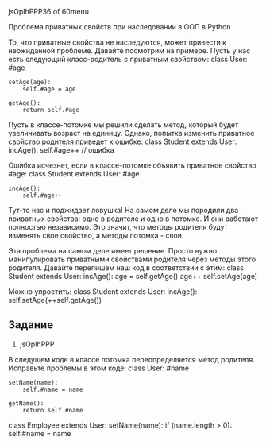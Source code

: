 
jsOpIhPPP36 of 60menu

Проблема приватных свойств при наследовании в ООП в Python

То, что приватные свойства не наследуются, может привести к неожиданной проблеме. Давайте посмотрим на примере. Пусть у нас есть следующий класс-родитель с приватным свойством:
class User:
	#age 
	
	setAge(age):
		self.#age = age 
	
	getAge():
		return self.#age 
	


Пусть в классе-потомке мы решили сделать метод, который будет увеличивать возраст на единицу. Однако, попытка изменить приватное свойство родителя приведет к ошибке:
class Student extends User:
	incAge():
		self.#age++  // ошибка
	


Ошибка исчезнет, если в классе-потомке объявить приватное свойство #age:
class Student extends User:
	#age 
	
	incAge():
		self.#age++ 
	


Тут-то нас и поджидает ловушка! На самом деле мы породили два приватных свойства: одно в родителе и одно в потомке. И они работают полностью независимо. Это значит, что методы родителя будут изменять свое свойство, а методы потомка - свои.

Эта проблема на самом деле имеет решение. Просто нужно манипулировать приватными свойствами родителя через методы этого родителя. Давайте перепишем наш код в соответствии с этим:
class Student extends User:
	incAge():
		 age = self.getAge() 
		age++ 
		self.setAge(age) 
	


Можно упростить:
class Student extends User:
	incAge():
		self.setAge(++self.getAge()) 
	


## Задание

1. jsOpIhPPP

В следущем коде в классе потомка переопределяется метод родителя. Исправьте проблемы в этом коде:
class User:
	#name 
	
	setName(name):
		self.#name = name 
	
	getName():
		return self.#name 
	


class Employee extends User:
	setName(name):
		if (name.length > 0):
			self.#name = name 
		
	



